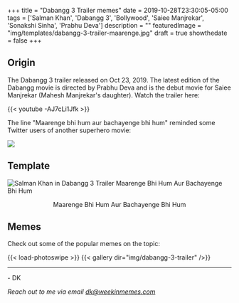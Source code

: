 +++
title = "Dabangg 3 Trailer memes"
date = 2019-10-28T23:30:05-05:00
tags = ['Salman Khan', 'Dabangg 3', 'Bollywood', 'Saiee Manjrekar', 'Sonakshi Sinha', 'Prabhu Deva']
description = ""
featuredImage = "img/templates/dabangg-3-trailer-maarenge.jpg"
draft = true
showthedate = false
+++


## Origin

The Dabangg 3 trailer released on Oct 23, 2019. The latest edition of the Dabangg movie is directed by Prabhu Deva and is the debut movie for Saiee Manjrekar (Mahesh Manjrekar's daughter). Watch the trailer here:
<!--more-->
{{< youtube -AJ7cLi1Jfk >}}

The line "Maarenge bhi hum aur bachayenge bhi hum" reminded some Twitter users of another superhero movie:

![](img/dabangg-3-trailer/dabangg-3-trailer-000.png)


## Template

![Salman Khan in Dabangg 3 Trailer Maarenge Bhi Hum Aur Bachayenge Bhi Hum](img/templates/dabangg-3-trailer-maarenge.jpg)
<center>Maarenge Bhi Hum Aur Bachayenge Bhi Hum</center>

## Memes

Check out some of the popular memes on the topic:

{{< load-photoswipe >}}
{{< gallery dir="img/dabangg-3-trailer" />}}


---
\- DK

*Reach out to me via email dk@weekinmemes.com*